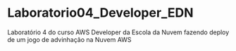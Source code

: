 # Laboratorio04_Developer_EDN
Laboratório 4 do curso AWS Developer da Escola da Nuvem fazendo deploy de um jogo de advinhação na Nuvem AWS
